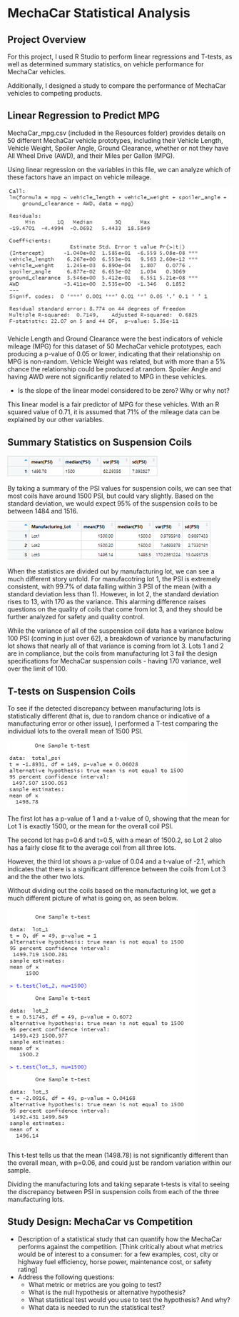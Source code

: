 # MechaCar Statistical Analysis

## Project Overview
For this project, I used R Studio to perform linear regressions and T-tests, as well as determined summary statistics, on vehicle performance for MechaCar vehicles.

Additionally, I designed a study to compare the performance of MechaCar vehicles to competing products. 

## Linear Regression to Predict MPG
MechaCar_mpg.csv (included in the Resources folder) provides details on 50 different MechaCar vehicle prototypes, including their Vehicle Length, Vehicle Weight, Spoiler Angle, Ground Clearance, whether or not they have All Wheel Drive (AWD), and their Miles per Gallon (MPG).

Using linear regression on the variables in this file, we can analyze which of these factors have an impact on vehicle mileage.

![mpg_lm](Images/mpg_lm.png)

Vehicle Length and Ground Clearance were the best indicators of vehicle mileage (MPG) for this dataset of 50 MechaCar vehicle prototypes, each producing a p-value of 0.05 or lower, indicating that their relationship on MPG is non-random. Vehicle Weight was related, but with more than a 5% chance the relationship could be produced at random. Spoiler Angle and having AWD were not significantly related to MPG in these vehicles.

* Is the slope of the linear model considered to be zero? Why or why not?

This linear model is a fair predictor of MPG for these vehicles. With an R squared value of 0.71, it is assumed that 71% of the mileage data can be explained by our other variables.

## Summary Statistics on Suspension Coils
![total](Images/total_summary.png)

By taking a summary of the PSI values for suspension coils, we can see that most coils have around 1500 PSI, but could vary slightly. Based on the standard deviation, we would expect 95% of the suspension coils to be between 1484 and 1516. 

![lot](Images/lot_summary.png)

When the statistics are divided out by manufacturing lot, we can see a much different story unfold. For manufacotring lot 1, the PSI is extremely consistent, with 99.7% of data falling within 3 PSI of the mean (with a standard deviation less than 1). However, in lot 2, the standard deviation rises to 13, with 170 as the variance. This alarming difference raises questions on the quality of coils that come from lot 3, and they should be further analyzed for safety and quality control. 

While the variance of all of the suspension coil data has a variance below 100 PSI (coming in just over 62), a breakdown of variance by manufacturing lot shows that nearly all of that variance is coming from lot 3. Lots 1 and 2 are in compliance, but the coils from manufacturing lot 3 fail the design specifications for MechaCar suspension coils - having 170 variance, well over the limit of 100. 

## T-tests on Suspension Coils
To see if the detected discrepancy between manufacturing lots is statistically different (that is, due to random chance or indicative of a manufacturing error or other issue), I performed a T-test comparing the individual lots to the overall mean of 1500 PSI. 

![total_t](Images/total_t_test.png)

The first lot has a p-value of 1 and a t-value of 0, showing that the mean for Lot 1 is exactly 1500, or the mean for the overall coil PSI. 

The second lot has p=0.6 and t=0.5, with a mean of 1500.2, so Lot 2 also has a fairly close fit to the average coil from all three lots. 

However, the third lot shows a p-value of 0.04 and a t-value of -2.1, which indicates that there is a significant difference between the coils from Lot 3 and the the other two lots. 

Without dividing out the coils based on the manufacturing lot, we get a much different picture of what is going on, as seen below. 

![lot_t](Images/lot_t_test.png)

This t-test tells us that the mean (1498.78) is not significantly different than the overall mean, with p=0.06, and could just be random variation within our sample. 

Dividing the manufacturing lots and taking separate t-tests is vital to seeing the discrepancy between PSI in suspension coils from each of the three manufacturing lots. 

## Study Design: MechaCar vs Competition
- Description of a statistical study that can quantify how the MechaCar performs against the competition.
    [Think critically about what metrics would be of interest to a consumer: for a few examples, cost, city or highway fuel efficiency, horse power, maintenance cost, or safety rating]
- Address the following questions:
    * What metric or metrics are you going to test?
    * What is the null hypothesis or alternative hypothesis?
    * What statistical test would you use to test the hypothesis? And why?
    * What data is needed to run the statistical test?